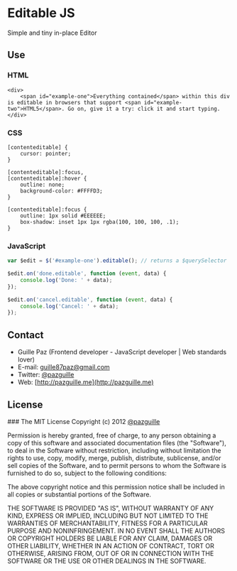# Editable JS

Simple and tiny in-place Editor

## Use

### HTML
	<div>
		<span id="example-one">Everything contained</span> within this div is editable in browsers that support <span id="example-two">HTML5</span>. Go on, give it a try: click it and start typing.
	</div>

### CSS
	[contenteditable] {
		cursor: pointer;
	}

	[contenteditable]:focus,
	[contenteditable]:hover {
		outline: none;
		background-color: #FFFFD3;
	}

	[contenteditable]:focus {
		outline: 1px solid #EEEEEE;
		box-shadow: inset 1px 1px rgba(100, 100, 100, .1);
	}

### JavaScript
```javascript
var $edit = $('#example-one').editable(); // returns a $querySelector

$edit.on('done.editable', function (event, data) {
	console.log('Done: ' + data);
});

$edit.on('cancel.editable', function (event, data) {
	console.log('Cancel: ' + data);
});
```

## Contact
- Guille Paz (Frontend developer - JavaScript developer | Web standards lover)
- E-mail: [guille87paz@gmail.com](mailto:guille87paz@gmail.com)
- Twitter: [@pazguille](http://twitter.com/pazguille)
- Web: [http://pazguille.me](http://pazguille.me)

## License
### The MIT License
Copyright (c) 2012 [@pazguille](http://twitter.com/pazguille)

Permission is hereby granted, free of charge, to any person obtaining a copy
of this software and associated documentation files (the "Software"), to deal
in the Software without restriction, including without limitation the rights
to use, copy, modify, merge, publish, distribute, sublicense, and/or sell
copies of the Software, and to permit persons to whom the Software is
furnished to do so, subject to the following conditions:

The above copyright notice and this permission notice shall be included in
all copies or substantial portions of the Software.

THE SOFTWARE IS PROVIDED "AS IS", WITHOUT WARRANTY OF ANY KIND, EXPRESS OR
IMPLIED, INCLUDING BUT NOT LIMITED TO THE WARRANTIES OF MERCHANTABILITY,
FITNESS FOR A PARTICULAR PURPOSE AND NONINFRINGEMENT. IN NO EVENT SHALL THE
AUTHORS OR COPYRIGHT HOLDERS BE LIABLE FOR ANY CLAIM, DAMAGES OR OTHER
LIABILITY, WHETHER IN AN ACTION OF CONTRACT, TORT OR OTHERWISE, ARISING FROM,
OUT OF OR IN CONNECTION WITH THE SOFTWARE OR THE USE OR OTHER DEALINGS IN
THE SOFTWARE.